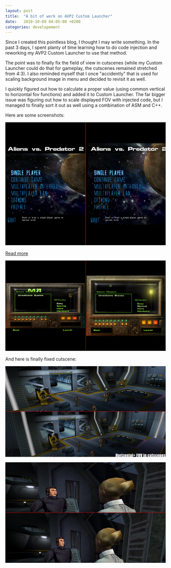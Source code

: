 ```yaml
---
layout: post
title:  "A bit of work on AVP2 Custom Launcher"
date:   2016-10-09 04:05:00 +0200
categories: developement
---
```

Since I created this pointless blog, I thought I may write something. In the past 3 days, I spent planty of time learning how to do code injection and reworking my AVP2 Custom Launcher to use that method.

The point was to finally fix the field of view in cutscenes (while my Custom Launcher could do that for gameplay, the cutscenes remained stretched from 4:3). I also reminded myself that I once "accidently" that is used for scaling background image in menu and decided to revisit it as well.

I quickly figured out how to calculate a proper value (using common vertical to horizontal fov functions) and added it to Custom Launcher.  The far bigger issue was figuring out how to scale displayed FOV with injected code, but I managed to finally sort it out as well using a combination of ASM and C++.

Here are some screenshots:

![menu_02.png](/images/avp2customlauncher/menu_01.png)

[Read more]({{post.url}})

<!--more-->

![menu_02.png](/images/avp2customlauncher/menu_02.png)



And here is finally fixed cutscene:

![cutscenefov.png](/images/avp2customlauncher/cutscenefov.png)

![cutscenefov2.png](/images/avp2customlauncher/cutscenefov2.png)
